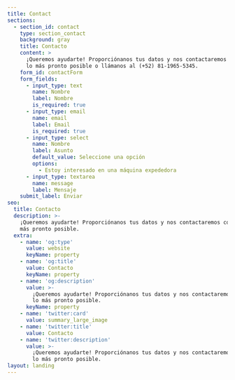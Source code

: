 ```yaml
---
title: Contact
sections:
  - section_id: contact
    type: section_contact
    background: gray
    title: Contacto
    content: >
      ¡Queremos ayudarte! Proporciónanos tus datos y nos contactaremos contigo
      lo más pronto posible o llámanos al (+52) 81-1965-5345.
    form_id: contactForm
    form_fields:
      - input_type: text
        name: Nombre
        label: Nombre
        is_required: true
      - input_type: email
        name: email
        label: Email
        is_required: true
      - input_type: select
        name: Nombre
        label: Asunto
        default_value: Seleccione una opción
        options:
          - Estoy interesado en una máquina expededora
      - input_type: textarea
        name: message
        label: Mensaje
    submit_label: Enviar
seo:
  title: Contacto
  description: >-
    ¡Queremos ayudarte! Proporciónanos tus datos y nos contactaremos contigo lo
    más pronto posible.
  extra:
    - name: 'og:type'
      value: website
      keyName: property
    - name: 'og:title'
      value: Contacto
      keyName: property
    - name: 'og:description'
      value: >-
        ¡Queremos ayudarte! Proporciónanos tus datos y nos contactaremos contigo
        lo más pronto posible.
      keyName: property
    - name: 'twitter:card'
      value: summary_large_image
    - name: 'twitter:title'
      value: Contacto
    - name: 'twitter:description'
      value: >-
        ¡Queremos ayudarte! Proporciónanos tus datos y nos contactaremos contigo
        lo más pronto posible.
layout: landing
---
```

